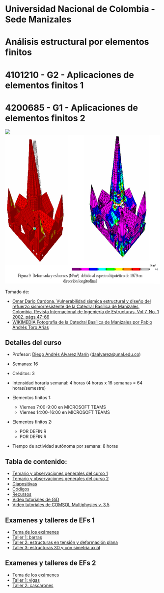 # Universidad Nacional de Colombia - Sede Manizales
# Análisis estructural por elementos finitos
# 4101210 - G2 - Aplicaciones de elementos finitos 1
# 4200685 - G1 - Aplicaciones de elementos finitos 2

<p float="left">
  <img src="https://upload.wikimedia.org/wikipedia/commons/thumb/0/09/2007-06-12_catedral_de_manizales-pablo_andres_toro_arias.jpg/266px-2007-06-12_catedral_de_manizales-pablo_andres_toro_arias.jpg" height="485" />

  <img src="figs/catedral.png" height="485" /> 
</p>

Tomado de:
* [Omar Darío Cardona. Vulnerabilidad sísmica estructural y diseño del refuerzo sismorresistente de la Catedral Basílica de Manizales, Colombia. Revista Internacional de Ingeniería de Estructuras. Vol 7. No. 1 2002. págs 47-66](http://idea.manizales.unal.edu.co/gestion_riesgos/descargas/gestion/Catedralm1.pdf)
* [WIKIMEDIA Fotografía de la Catedral Basílica de Manizales por Pablo Andrés Toro Arias](https://commons.wikimedia.org/wiki/File:2007-06-12_catedral_de_manizales-pablo_andres_toro_arias.jpg)

## Detalles del curso
- Profesor: [Diego Andrés Alvarez Marín](https://sites.google.com/site/diegoandresalvarezmarin/alvarezCV_internet.pdf) (daalvarez@unal.edu.co)
- Semanas: 16
- Créditos: 3
- Intensidad horaria semanal: 4 horas (4 horas x 16 semanas = 64 horas/semestre)
- Elementos finitos 1:
  - Viernes 7:00-9:00 en MICROSOFT TEAMS
  - Viernes 14:00-16:00 en MICROSOFT TEAMS
- Elementos finitos 2:
  - POR DEFINIR
  - POR DEFINIR

- Tiempo de actividad autónoma por semana: 8 horas


## Tabla de contenido: 
- [Temario y observaciones generales del curso 1](docs/01_temario_y_observaciones_generales_1.md)
- [Temario y observaciones generales del curso 2](docs/01_temario_y_observaciones_generales_2.md)
- [Diapositivas](./diapositivas/)
- [Códigos](./codigo/)
- [Recursos](docs/recursos.md)
- [Video tutoriales de GiD](docs/GiD.md)
- [Video tutoriales de COMSOL Multiphysics v. 3.5](docs/COMSOL.md)

## Examenes y talleres de EFs 1
- [Tema de los exámenes](docs/tema_examenes_EF1.md)
- [Taller 1: barras ](talleres/EF1/taller_1_2019b.md)
- [Taller 2: estructuras en tensión y deformación plana](talleres/EF1/taller_2_2019b.md)
- [Taller 3: estructuras 3D y con simetría axial](talleres/EF1/taller_3_2019b.md)

## Examenes y talleres de EFs 2
- [Tema de los exámenes](docs/tema_examenes_EF2.md)
- [Taller 1: vigas](talleres/EF2/taller_1_2020a.md)
- [Taller 2: cascarones](talleres/EF2/taller_2_2020a.md)
